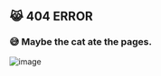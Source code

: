 ## 😹 404 ERROR
### 😅 Maybe the cat ate the pages.
![image](https://ronitrojasara.github.io/webmage.svg)
